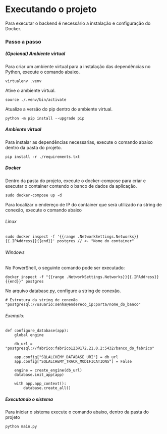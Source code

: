 # Executando o projeto

Para executar o backend é necessário a instalação e configuração do Docker.


### Passo a passo

##### (Opcional) Ambiente virtual
Para criar um ambiente virtual para a instalação das dependências no Python, execute o comando abaixo.
```
virtualenv .venv
```

Ative o ambiente virtual.
```
source ./.venv/bin/activate
```

Atualize a versão do pip dentro do ambiente virtual.
```
python -m pip install --upgrade pip
```
##### Ambiente virtual

Para instalar as dependências necessarias, execute o comando abaixo dentro da pasta do projeto.
```
pip install -r ./requirements.txt
```
##### Docker

Dentro da pasta do projeto, execute o docker-compose para criar e executar o container contendo o banco de dados da aplicação.
```
sudo docker-compose up -d 
```

Para localizar o endereço de IP do container que será utilizado na string de conexão, execute o comando abaixo
###### Linux
```
sudo docker inspect -f '{{range .NetworkSettings.Networks}}{{.IPAddress}}{{end}}' postgres // <- "Nome do container"
```
###### Windows
No PowerShell, o seguinte comando pode ser executado:
```
docker inspect -f "{{range .NetworkSettings.Networks}}{{.IPAddress}}{{end}}" postgres
```
No arquivo database.py, configure a string de conexão.
```
# Estrutura da string de conexão
"postgresql://usuario:senha@endereco_ip:porta/nome_do_banco"
```
###### Exemplo:
```
def configure_database(app):
    global engine

    db_url = "postgresql://fabrico:fabrico123@172.21.0.2:5432/banco_do_fabrico"

    app.config["SQLALCHEMY_DATABASE_URI"] = db_url
    app.config["SQLALCHEMY_TRACK_MODIFICATIONS"] = False

    engine = create_engine(db_url)
    database.init_app(app)

    with app.app_context():
        database.create_all()
```

##### Executando o sistema

Para iniciar o sistema execute o comando abaixo, dentro da pasta do projeto
```
python main.py
```
